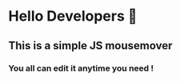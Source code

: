 # Hello Developers :clap:
## This is a simple JS mousemover
### You all can edit it anytime you need !
